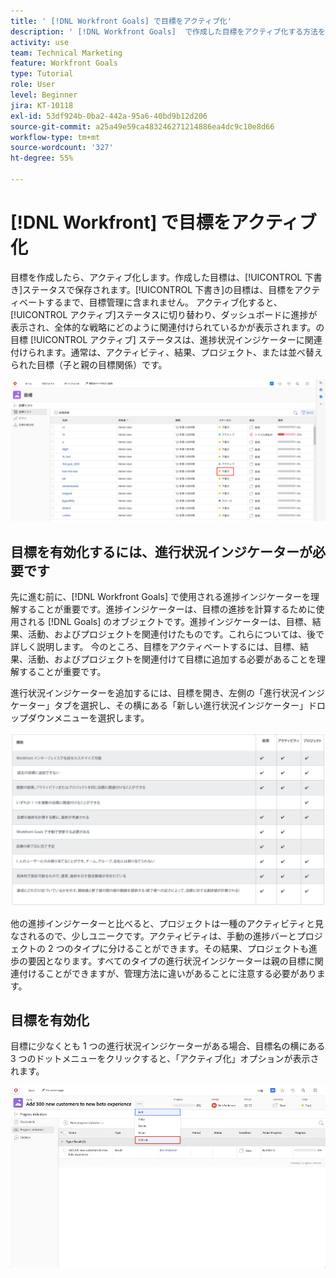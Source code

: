 ```yaml
---
title: ' [!DNL Workfront Goals] で目標をアクティブ化'
description: ' [!DNL Workfront Goals]  で作成した目標をアクティブ化する方法を説明します。'
activity: use
team: Technical Marketing
feature: Workfront Goals
type: Tutorial
role: User
level: Beginner
jira: KT-10118
exl-id: 53df924b-0ba2-442a-95a6-40bd9b12d206
source-git-commit: a25a49e59ca483246271214886ea4dc9c10e8d66
workflow-type: tm+mt
source-wordcount: '327'
ht-degree: 55%

---
```


# [!DNL Workfront] で目標をアクティブ化

目標を作成したら、アクティブ化します。作成した目標は、[!UICONTROL 下書き]ステータスで保存されます。[!UICONTROL 下書き]の目標は、目標をアクティベートするまで、目標管理に含まれません。 アクティブ化すると、[!UICONTROL アクティブ]ステータスに切り替わり、ダッシュボードに進捗が表示され、全体的な戦略にどのように関連付けられているかが表示されます。の目標 [!UICONTROL アクティブ] ステータスは、進捗状況インジケーターに関連付けられます。通常は、アクティビティ、結果、プロジェクト、または並べ替えられた目標（子と親の目標関係）です。

![下書きステータスの Workfront Goals の目標のスクリーンショット](assets/04-workfront-goals-activate-goals.png)

## 目標を有効化するには、進行状況インジケーターが必要です

先に進む前に、[!DNL Workfront Goals] で使用される進捗インジケーターを理解することが重要です。進捗インジケーターは、目標の進捗を計算するために使用される [!DNL Goals] のオブジェクトです。進捗インジケーターは、目標、結果、活動、およびプロジェクトを関連付けたものです。これらについては、後で詳しく説明します。 今のところ、目標をアクティベートするには、目標、結果、活動、およびプロジェクトを関連付けて目標に追加する必要があることを理解することが重要です。

進行状況インジケーターを追加するには、目標を開き、左側の「進行状況インジケーター」タブを選択し、その横にある「新しい進行状況インジケーター」ドロップダウンメニューを選択します。

![結果、アクティビティ、プロジェクト、目標の進捗状況インジケーターを示すスクリーンショット。](assets/05-workfront-goals-progress-indicators.png)

他の進捗インジケーターと比べると、プロジェクトは一種のアクティビティと見なされるので、少しユニークです。アクティビティは、手動の進捗バーとプロジェクトの 2 つのタイプに分けることができます。その結果、プロジェクトも進歩の要因となります。すべてのタイプの進行状況インジケーターは親の目標に関連付けることができますが、管理方法に違いがあることに注意する必要があります。

## 目標を有効化

目標に少なくとも 1 つの進行状況インジケーターがある場合、目標名の横にある 3 つのドットメニューをクリックすると、「アクティブ化」オプションが表示されます。

![目標のアクティブ化方法を示すスクリーンショット。](assets/activate-a-goal-with-a-result.png)
